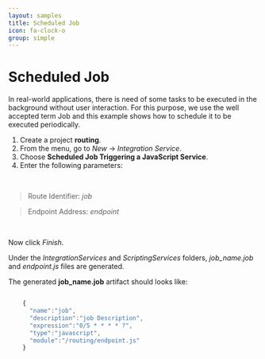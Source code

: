 ```yaml
---
layout: samples
title: Scheduled Job
icon: fa-clock-o
group: simple
---
```


Scheduled Job
===

In real-world applications, there is need of some tasks to be executed in the background without user interaction.
For this purpose, we use the well accepted term Job and this example shows how to schedule it to be executed periodically.

1. Create a project **routing**.
2. From the menu, go to *New* -> *Integration Service*.
3. Choose **Scheduled Job Triggering a JavaScript Service**.
4. Enter the following parameters:
<br>

> Route Identifier: *job*

> Endpoint Address: *endpoint*

<br>

Now click *Finish*.

Under the *IntegrationServices* and *ScriptingServices* folders, *job_name.job* and *endpoint.js* files are generated.

The generated **job_name.job** artifact should looks like:

```javascript

	{
	  "name":"job",
	  "description":"job Description",
	  "expression":"0/5 * * * * ?",
	  "type":"javascript",
	  "module":"/routing/endpoint.js"
	}

```
